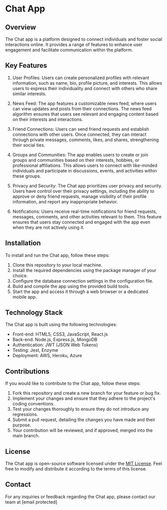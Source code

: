 
# Chat App

## Overview
The Chat app is a platform designed to connect individuals and foster social interactions online. It provides a range of features to enhance user engagement and facilitate communication within the platform.

## Key Features
1. User Profiles: Users can create personalized profiles with relevant information, such as name, bio, profile picture, and interests. This allows users to express their individuality and connect with others who share similar interests.

2. News Feed: The app features a customizable news feed, where users can view updates and posts from their connections. The news feed algorithm ensures that users see relevant and engaging content based on their interests and interactions.

3. Friend Connections: Users can send friend requests and establish connections with other users. Once connected, they can interact through private messages, comments, likes, and shares, strengthening their social ties.

4. Groups and Communities: The app enables users to create or join groups and communities based on their interests, hobbies, or professional affiliations. This allows users to connect with like-minded individuals and participate in discussions, events, and activities within these groups.

5. Privacy and Security: The Chat app prioritizes user privacy and security. Users have control over their privacy settings, including the ability to approve or deny friend requests, manage visibility of their profile information, and report any inappropriate behavior.

6. Notifications: Users receive real-time notifications for friend requests, messages, comments, and other activities relevant to them. This feature ensures that users stay connected and engaged with the app even when they are not actively using it.

## Installation
To install and run the Chat app, follow these steps:

1. Clone this repository to your local machine.
2. Install the required dependencies using the package manager of your choice.
3. Configure the database connection settings in the configuration file.
4. Build and compile the app using the provided build tools.
5. Start the app and access it through a web browser or a dedicated mobile app.

## Technology Stack
The Chat app is built using the following technologies:

- Front-end: HTML5, CSS3, JavaScript, React.js
- Back-end: Node.js, Express.js, MongoDB
- Authentication: JWT (JSON Web Tokens)
- Testing: Jest, Enzyme
- Deployment: AWS, Heroku, Azure

## Contributions
If you would like to contribute to the Chat app, follow these steps:

1. Fork this repository and create a new branch for your feature or bug fix.
2. Implement your changes and ensure that they adhere to the project's coding conventions.
3. Test your changes thoroughly to ensure they do not introduce any regressions.
4. Submit a pull request, detailing the changes you have made and their purpose.
5. Your contribution will be reviewed, and if approved, merged into the main branch.

## License
The Chat app is open-source software licensed under the [MIT License](https://opensource.org/licenses/MIT). Feel free to modify and distribute it according to the terms of this license.

## Contact
For any inquiries or feedback regarding the Chat app, please contact our team at [email protected]